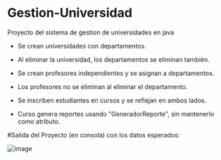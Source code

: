 # Gestion-Universidad
Proyecto del sistema de gestion de universidades en java

- Se crean universidades con departamentos.
- Al eliminar la universidad, los departamentos se eliminan también.
  
- Se crean profesores independientes y se asignan a departamentos.
- Los profesores no se eliminan al eliminar el departamento.
  
- Se inscriben estudiantes en cursos y se reflejan en ambos lados.
  
- Curso genera reportes usando "GeneradorReporte", sin mantenerlo como atributo.

#Salida del Proyecto (en consola) con los datos esperados:

![image](https://github.com/user-attachments/assets/ee9558e8-d426-468b-b967-6f4a9fb3e47e)
